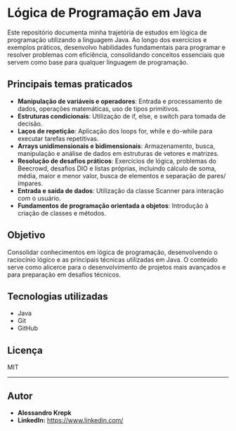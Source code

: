 # Lógica de Programação em Java

Este repositório documenta minha trajetória de estudos em lógica de programação utilizando a linguagem Java. Ao longo dos exercícios e exemplos práticos, desenvolvo habilidades fundamentais para programar e resolver problemas com eficiência, consolidando conceitos essenciais que servem como base para qualquer linguagem de programação.

## Principais temas praticados

- **Manipulação de variáveis e operadores**: Entrada e processamento de dados, operações matemáticas, uso de tipos primitivos.
- **Estruturas condicionais**: Utilização de if, else, e switch para tomada de decisão.
- **Laços de repetição**: Aplicação dos loops for, while e do-while para executar tarefas repetitivas.
- **Arrays unidimensionais e bidimensionais**: Armazenamento, busca, manipulação e análise de dados em estruturas de vetores e matrizes.
- **Resolução de desafios práticos**: Exercícios de lógica, problemas do Beecrowd, desafios DIO e listas próprias, incluindo cálculo de soma, média, maior e menor valor, busca de elementos e separação de pares/ímpares.
- **Entrada e saída de dados**: Utilização da classe Scanner para interação com o usuário.
- **Fundamentos de programação orientada a objetos**: Introdução à criação de classes e métodos.

## Objetivo

Consolidar conhecimentos em lógica de programação, desenvolvendo o raciocínio lógico e as principais técnicas utilizadas em Java. O conteúdo serve como alicerce para o desenvolvimento de projetos mais avançados e para preparação em desafios técnicos.

## Tecnologias utilizadas

- Java
- Git
- GitHub

## Licença

MIT

---

## Autor

* **Alessandro Krepk**
* **LinkedIn:** https://www.linkedin.com/
